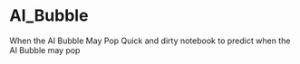 # AI_Bubble
When the AI Bubble May Pop
Quick and dirty notebook to predict when the AI Bubble may pop
